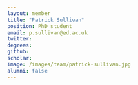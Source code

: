 ```yaml
---
layout: member
title: "Patrick Sullivan"
position: PhD student
email: p.sullivan@ed.ac.uk
twitter: 
degrees: 
github: 
scholar: 
image: /images/team/patrick-sullivan.jpg
alumni: false
---
```


